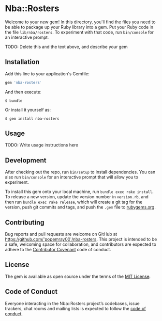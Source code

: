 # Nba::Rosters

Welcome to your new gem! In this directory, you'll find the files you need to be able to package up your Ruby library into a gem. Put your Ruby code in the file `lib/nba/rosters`. To experiment with that code, run `bin/console` for an interactive prompt.

TODO: Delete this and the text above, and describe your gem

## Installation

Add this line to your application's Gemfile:

```ruby
gem 'nba-rosters'
```

And then execute:

    $ bundle

Or install it yourself as:

    $ gem install nba-rosters

## Usage

TODO: Write usage instructions here

## Development

After checking out the repo, run `bin/setup` to install dependencies. You can also run `bin/console` for an interactive prompt that will allow you to experiment.

To install this gem onto your local machine, run `bundle exec rake install`. To release a new version, update the version number in `version.rb`, and then run `bundle exec rake release`, which will create a git tag for the version, push git commits and tags, and push the `.gem` file to [rubygems.org](https://rubygems.org).

## Contributing

Bug reports and pull requests are welcome on GitHub at https://github.com/'popemray00'/nba-rosters. This project is intended to be a safe, welcoming space for collaboration, and contributors are expected to adhere to the [Contributor Covenant](http://contributor-covenant.org) code of conduct.

## License

The gem is available as open source under the terms of the [MIT License](https://opensource.org/licenses/MIT).

## Code of Conduct

Everyone interacting in the Nba::Rosters project’s codebases, issue trackers, chat rooms and mailing lists is expected to follow the [code of conduct](https://github.com/'popemray00'/nba-rosters/blob/master/CODE_OF_CONDUCT.md).
